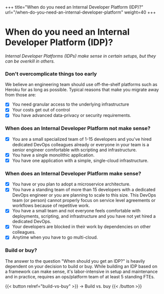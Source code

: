 +++
title="When do you need an Internal Developer Platform (IDP)?"
url="/when-do-you-need-an-internal-developer-platform"
weight=40
+++

# When do you need an Internal Developer Platform (IDP)?

_Internal Developer Platforms (IDPs) make sense in certain setups, but they can be overkill in others._

### Don't overcomplicate things too early 

We believe an engineering team should use off-the-shelf platforms such as Heroku for as long as possible. Typical reasons that make you migrate away from those are:

- [x] You need granular access to the underlying infrastructure
- [x] Your costs get out of control
- [x] You have advanced data-privacy or security requirements.

### When does an Internal Developer Platform not make sense?

- [x] You are a small specialized team of 1-15 developers and you've hired dedicated DevOps colleagues already or everyone in your team is a senior engineer comfortable with scripting and infrastructure.
- [x] You have a single monolithic application.
- [x] You have one application with a simple, single-cloud infrastructure.

### When does an Internal Developer Platform make sense?

- [x] You have or you plan to adopt a microservice architecture.
- [x] You have a standing team of more than 15 developers with a dedicated DevOps engineer or you are planning to scale to this size. This DevOps team (or person) cannot properly focus on service level agreements or workflows because of repetitive work.
- [x] You have a small team and not everyone feels comfortable with deployments, scripting, and infrastructure and you have not yet hired a dedicated DevOps.
- [x] Your developers are blocked in their work by dependencies on other colleagues.
- [x] Anytime when you have to go multi-cloud.

### Build or buy?

The answer to the question "When should you get an IDP?" is heavily dependent on your decision to build or buy. While building an IDP based on a framework can make sense, it's labor-intensive in setup and maintenance and in practice, requires an ops/platform team of at least 5 standing FTEs.

{{< button relref="build-vs-buy" >}}
-> Build vs. buy
{{< /button >}}
